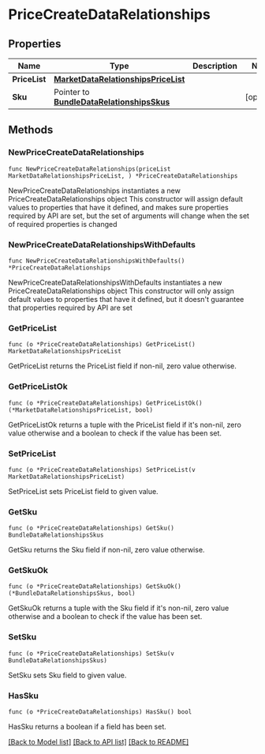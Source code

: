 # PriceCreateDataRelationships

## Properties

Name | Type | Description | Notes
------------ | ------------- | ------------- | -------------
**PriceList** | [**MarketDataRelationshipsPriceList**](MarketDataRelationshipsPriceList.md) |  | 
**Sku** | Pointer to [**BundleDataRelationshipsSkus**](BundleDataRelationshipsSkus.md) |  | [optional] 

## Methods

### NewPriceCreateDataRelationships

`func NewPriceCreateDataRelationships(priceList MarketDataRelationshipsPriceList, ) *PriceCreateDataRelationships`

NewPriceCreateDataRelationships instantiates a new PriceCreateDataRelationships object
This constructor will assign default values to properties that have it defined,
and makes sure properties required by API are set, but the set of arguments
will change when the set of required properties is changed

### NewPriceCreateDataRelationshipsWithDefaults

`func NewPriceCreateDataRelationshipsWithDefaults() *PriceCreateDataRelationships`

NewPriceCreateDataRelationshipsWithDefaults instantiates a new PriceCreateDataRelationships object
This constructor will only assign default values to properties that have it defined,
but it doesn't guarantee that properties required by API are set

### GetPriceList

`func (o *PriceCreateDataRelationships) GetPriceList() MarketDataRelationshipsPriceList`

GetPriceList returns the PriceList field if non-nil, zero value otherwise.

### GetPriceListOk

`func (o *PriceCreateDataRelationships) GetPriceListOk() (*MarketDataRelationshipsPriceList, bool)`

GetPriceListOk returns a tuple with the PriceList field if it's non-nil, zero value otherwise
and a boolean to check if the value has been set.

### SetPriceList

`func (o *PriceCreateDataRelationships) SetPriceList(v MarketDataRelationshipsPriceList)`

SetPriceList sets PriceList field to given value.


### GetSku

`func (o *PriceCreateDataRelationships) GetSku() BundleDataRelationshipsSkus`

GetSku returns the Sku field if non-nil, zero value otherwise.

### GetSkuOk

`func (o *PriceCreateDataRelationships) GetSkuOk() (*BundleDataRelationshipsSkus, bool)`

GetSkuOk returns a tuple with the Sku field if it's non-nil, zero value otherwise
and a boolean to check if the value has been set.

### SetSku

`func (o *PriceCreateDataRelationships) SetSku(v BundleDataRelationshipsSkus)`

SetSku sets Sku field to given value.

### HasSku

`func (o *PriceCreateDataRelationships) HasSku() bool`

HasSku returns a boolean if a field has been set.


[[Back to Model list]](../README.md#documentation-for-models) [[Back to API list]](../README.md#documentation-for-api-endpoints) [[Back to README]](../README.md)


